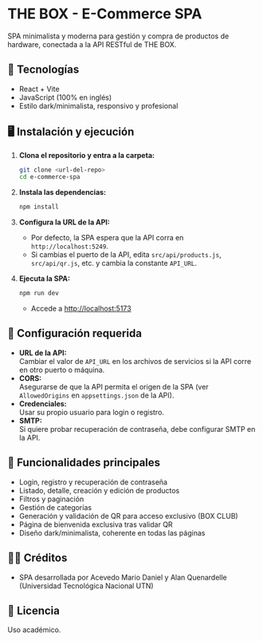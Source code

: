# THE BOX - E-Commerce SPA

SPA minimalista y moderna para gestión y compra de productos de hardware, conectada a la API RESTful de THE BOX.

## 🚀 Tecnologías
- React + Vite
- JavaScript (100% en inglés)
- Estilo dark/minimalista, responsivo y profesional

## 🖥️ Instalación y ejecución

1. **Clona el repositorio y entra a la carpeta:**
   ```sh
   git clone <url-del-repo>
   cd e-commerce-spa
   ```

2. **Instala las dependencias:**
   ```sh
   npm install
   ```

3. **Configura la URL de la API:**
   - Por defecto, la SPA espera que la API corra en `http://localhost:5249`.
   - Si cambias el puerto de la API, edita `src/api/products.js`, `src/api/qr.js`, etc. y cambia la constante `API_URL`.

4. **Ejecuta la SPA:**
   ```sh
   npm run dev
   ```
   - Accede a [http://localhost:5173](http://localhost:5173)

## 📝 Configuración requerida

- **URL de la API:**  
  Cambiar el valor de `API_URL` en los archivos de servicios si la API corre en otro puerto o máquina.
- **CORS:**  
  Asegurarse de que la API permita el origen de la SPA (ver `AllowedOrigins` en `appsettings.json` de la API).
- **Credenciales:**  
  Usar su propio usuario para login o registro.
- **SMTP:**  
  Si quiere probar recuperación de contraseña, debe configurar SMTP en la API.

## 🧩 Funcionalidades principales

- Login, registro y recuperación de contraseña
- Listado, detalle, creación y edición de productos
- Filtros y paginación
- Gestión de categorías
- Generación y validación de QR para acceso exclusivo (BOX CLUB)
- Página de bienvenida exclusiva tras validar QR
- Diseño dark/minimalista, coherente en todas las páginas

## 👨‍💻 Créditos
- SPA desarrollada por Acevedo Mario Daniel y Alan Quenardelle (Universidad Tecnológica Nacional UTN)

## 📄 Licencia
Uso académico.
